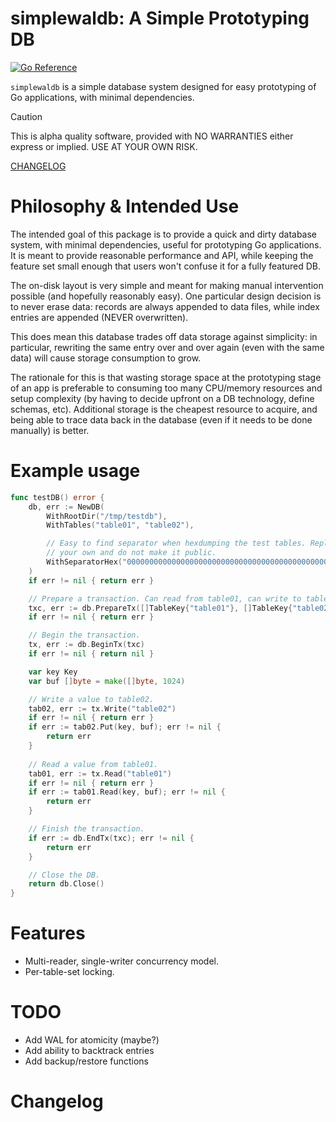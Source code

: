 # simplewaldb: A Simple Prototyping DB

[![Go Reference](https://pkg.go.dev/badge/matheusd.com/simplewaldb.svg)](https://pkg.go.dev/matheusd.com/simplewaldb)

`simplewaldb` is a simple database system designed for easy prototyping of Go
applications, with minimal dependencies.

> [!CAUTION]
> This is alpha quality software, provided with NO WARRANTIES either express or
> implied. USE AT YOUR OWN RISK.

[CHANGELOG](CHANGELOG.md)

# Philosophy & Intended Use

The intended goal of this package is to provide a quick and dirty database
system, with minimal dependencies, useful for prototyping Go applications. It is
meant to provide reasonable performance and API, while keeping the feature set
small enough that users won't confuse it for a fully featured DB.

The on-disk layout is very simple and meant for making manual intervention
possible (and hopefully reasonably easy). One particular design decision is to
never erase data: records are always appended to data files, while index entries
are appended (NEVER overwritten).

This does mean this database trades off data storage against simplicity: in
particular, rewriting the same entry over and over again (even with the same
data) will cause storage consumption to grow.

The rationale for this is that wasting storage space at the prototyping stage of
an app is preferable to consuming too many CPU/memory resources and setup
complexity (by having to decide upfront on a DB technology, define schemas,
etc). Additional storage is the cheapest resource to acquire, and being able to
trace data back in the database (even if it needs to be done manually) is
better.

# Example usage

```go
func testDB() error {
    db, err := NewDB(
        WithRootDir("/tmp/testdb"),
        WithTables("table01", "table02"),

        // Easy to find separator when hexdumping the test tables. Replace with
        // your own and do not make it public.
        WithSeparatorHex("00000000000000000000000000000000000000000000000000000000000000"),
    )
    if err != nil { return err }

    // Prepare a transaction. Can read from table01, can write to table02.
    txc, err := db.PrepareTx([]TableKey{"table01"}, []TableKey{"table02"})
    if err != nil { return err }

    // Begin the transaction.
    tx, err := db.BeginTx(txc)
    if err != nil { return nil }

    var key Key
    var buf []byte = make([]byte, 1024)

    // Write a value to table02.
    tab02, err := tx.Write("table02")
    if err != nil { return err }
    if err := tab02.Put(key, buf); err != nil {
        return err 
    }
    
    // Read a value from table01.
    tab01, err := tx.Read("table01")
    if err != nil { return err }
    if err := tab01.Read(key, buf); err != nil {
        return err 
    }

    // Finish the transaction.
    if err := db.EndTx(txc); err != nil {
        return err
    }

    // Close the DB.
    return db.Close()
}

```

# Features

- Multi-reader, single-writer concurrency model.
- Per-table-set locking.

# TODO

- Add WAL for atomicity (maybe?)
- Add ability to backtrack entries
- Add backup/restore functions


# Changelog

